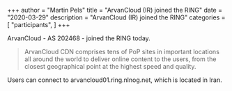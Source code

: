 +++
author = "Martin Pels"
title = "ArvanCloud (IR) joined the RING"
date = "2020-03-29"
description = "ArvanCloud (IR) joined the RING"
categories = [
    "participants",
]
+++

ArvanCloud - AS 202468 - joined the RING today.

> ArvanCloud CDN comprises tens of PoP sites in important locations all around the world to deliver online content to the users, from the closest geographical point at the highest speed and quality.

Users can connect to arvancloud01.ring.nlnog.net, which is located in Iran.


